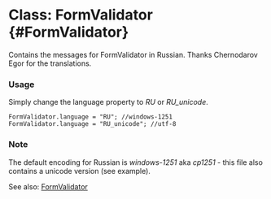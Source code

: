 Class: FormValidator {#FormValidator}
=====================================

Contains the messages for FormValidator in Russian. Thanks Chernodarov Egor for the translations.

### Usage

Simply change the language property to *RU* or *RU_unicode*.

	FormValidator.language = "RU"; //windows-1251
	FormValidator.language = "RU_unicode"; //utf-8

### Note

The default encoding for Russian is *windows-1251* aka *cp1251* - this file also contains a unicode version (see example).

See also: [FormValidator][]

[FormValidator]: http://www.clientcide.com/docs/Forms/FormValidator#FormValidator